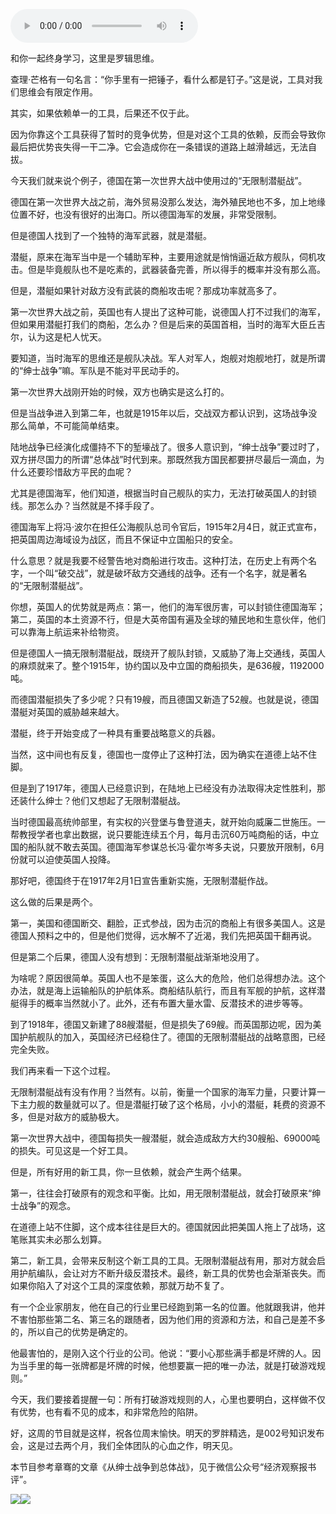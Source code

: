 <audio src="http://igetoss.cdn.igetget.com/mp3/201709/01/201709010150501591899938.mp3" controls="controls">您的浏览器不支持 audio 标签。</audio><p>和你一起终身学习，这里是罗辑思维。</p><p>查理·芒格有一句名言：“你手里有一把锤子，看什么都是钉子。”这是说，工具对我们思维会有限定作用。</p><p>其实，如果依赖单一的工具，后果还不仅于此。</p><p>因为你靠这个工具获得了暂时的竞争优势，但是对这个工具的依赖，反而会导致你最后把优势丧失得一干二净。它会造成你在一条错误的道路上越滑越远，无法自拔。</p><p>今天我们就来说个例子，德国在第一次世界大战中使用过的“无限制潜艇战”。</p><p>德国在第一次世界大战之前，海外贸易没那么发达，海外殖民地也不多，加上地缘位置不好，也没有很好的出海口。所以德国海军的发展，非常受限制。</p><p>但是德国人找到了一个独特的海军武器，就是潜艇。</p><p>潜艇，原来在海军当中是一个辅助军种，主要用途就是悄悄逼近敌方舰队，伺机攻击。但是毕竟舰队也不是吃素的，武器装备完善，所以得手的概率并没有那么高。</p><p>但是，潜艇如果针对敌方没有武装的商船攻击呢？那成功率就高多了。</p><p>第一次世界大战之前，英国也有人提出了这种可能，说德国人打不过我们的海军，但如果用潜艇打我们的商船，怎么办？但是后来的英国首相，当时的海军大臣丘吉尔，认为这是杞人忧天。</p><p>要知道，当时海军的思维还是舰队决战。军人对军人，炮舰对炮舰地打，就是所谓的“绅士战争”嘛。军队是不能对平民动手的。</p><p>第一次世界大战刚开始的时候，双方也确实是这么打的。</p><p>但是当战争进入到第二年，也就是1915年以后，交战双方都认识到，这场战争没那么简单，不可能简单结束。</p><p>陆地战争已经演化成僵持不下的堑壕战了。很多人意识到，“绅士战争”要过时了，双方拼尽国力的所谓“总体战”时代到来。那既然我方国民都要拼尽最后一滴血，为什么还要珍惜敌方平民的血呢？</p><p>尤其是德国海军，他们知道，根据当时自己舰队的实力，无法打破英国人的封锁线。那怎么办？当然就是不择手段了。</p><p>德国海军上将冯·波尔在担任公海舰队总司令官后，1915年2月4日，就正式宣布，把英国周边海域设为战区，而且不保证中立国船只的安全。</p><p>什么意思？就是我要不经警告地对商船进行攻击。这种打法，在历史上有两个名字，一个叫“破交战”，就是破坏敌方交通线的战争。还有一个名字，就是著名的“无限制潜艇战”。</p><p>你想，英国人的优势就是两点：第一，他们的海军很厉害，可以封锁住德国海军；第二，英国的本土资源不行，但是大英帝国有遍及全球的殖民地和生意伙伴，他们可以靠海上航运来补给物资。</p><p>但是德国人一搞无限制潜艇战，既绕开了舰队封锁，又威胁了海上交通线，英国人的麻烦就来了。整个1915年，协约国以及中立国的商船损失，是636艘，1192000吨。</p><p>而德国潜艇损失了多少呢？只有19艘，而且德国又新造了52艘。也就是说，德国潜艇对英国的威胁越来越大。</p><p>潜艇，终于开始变成了一种具有重要战略意义的兵器。</p><p>当然，这中间也有反复，德国也一度停止了这种打法，因为确实在道德上站不住脚。</p><p>但是到了1917年，德国人已经意识到，在陆地上已经没有办法取得决定性胜利，那还装什么绅士？他们又想起了无限制潜艇战。</p><p>当时德国最高统帅部里，有实权的兴登堡与鲁登道夫，就开始向威廉二世施压。一帮教授学者也拿出数据，说只要能连续五个月，每月击沉60万吨商船的话，中立国的船队就不敢去英国。德国海军参谋总长冯·霍尔岑多夫说，只要放开限制，6月份就可以迫使英国人投降。</p><p>那好吧，德国终于在1917年2月1日宣告重新实施，无限制潜艇作战。</p><p>这么做的后果是两个。</p><p>第一，美国和德国断交、翻脸，正式参战，因为击沉的商船上有很多美国人。这是德国人预料之中的，但是他们觉得，远水解不了近渴，我们先把英国干翻再说。</p><p>但是第二个后果，德国人没有想到：无限制潜艇战渐渐地没用了。</p><p>为啥呢？原因很简单。英国人也不是笨蛋，这么大的危险，他们总得想办法。这个办法，就是海上运输船队的护航体系。商船结队航行，而且有军舰的护航，这样潜艇得手的概率当然就小了。此外，还有布置大量水雷、反潜技术的进步等等。</p><p>到了1918年，德国又新建了88艘潜艇，但是损失了69艘。而英国那边呢，因为美国护航舰队的加入，英国经济已经稳住了。德国的无限制潜艇战的战略意图，已经完全失败。</p><p>我们再来看一下这个过程。</p><p>无限制潜艇战有没有作用？当然有。以前，衡量一个国家的海军力量，只要计算一下主力舰的数量就可以了。但是潜艇打破了这个格局，小小的潜艇，耗费的资源不多，但是对敌方的威胁极大。</p><p>第一次世界大战中，德国每损失一艘潜艇，就会造成敌方大约30艘船、69000吨的损失。可见这是一个好工具。</p><p>但是，所有好用的新工具，你一旦依赖，就会产生两个结果。</p><p>第一，往往会打破原有的观念和平衡。比如，用无限制潜艇战，就会打破原来“绅士战争”的观念。</p><p>在道德上站不住脚，这个成本往往是巨大的。德国就因此把美国人拖上了战场，这笔账其实未必那么划算。</p><p>第二，新工具，会带来反制这个新工具的工具。无限制潜艇战有用，那对方就会启用护航编队，会让对方不断升级反潜技术。最终，新工具的优势也会渐渐丧失。而如果你陷入了对这个工具的深度依赖，那就万劫不复了。</p><p>有一个企业家朋友，他在自己的行业里已经跑到第一名的位置。他就跟我讲，他并不害怕那些第二名、第三名的跟随者，因为他们用的资源和方法，和自己是差不多的，所以自己的优势是确定的。</p><p>他最害怕的，是刚入这个行业的公司。他说：“要小心那些满手都是坏牌的人。因为当手里的每一张牌都是坏牌的时候，他想要赢一把的唯一办法，就是打破游戏规则。”</p><p>今天，我们要接着提醒一句：所有打破游戏规则的人，心里也要明白，这样做不仅有优势，也有看不见的成本，和非常危险的陷阱。</p><p>好，这周的节目就是这样，祝各位周末愉快。明天的罗胖精选，是002号知识发布会，这是过去两个月，我们全体团队的心血之作，明天见。</p><p>本节目参考章骞的文章《从绅士战争到总体战》，见于微信公众号“经济观察报书评”。</p><img src="https://piccdn.igetget.com/img/201709/01/201709011049024885143119.jpg" /><img src="https://piccdn.igetget.com/img/201709/01/201709010132387510343632.jpg" />